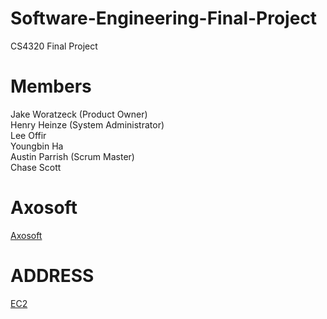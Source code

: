 # Software-Engineering-Final-Project
CS4320 Final Project

# Members
Jake Woratzeck (Product Owner) </br>
Henry Heinze (System Administrator) </br>
Lee Offir </br>
Youngbin Ha </br>
Austin Parrish (Scrum Master) </br>
Chase Scott  

# Axosoft
[Axosoft](https://jakeworatzeck.axosoft.com/)

# ADDRESS
[EC2](http://ec2-54-82-199-223.compute-1.amazonaws.com)
